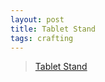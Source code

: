 ```yaml
---
layout: post
title: Tablet Stand
tags: crafting
---
```


<blockquote class="imgur-embed-pub" lang="en" data-id="a/eAGtH"><a href="//imgur.com/a/eAGtH">Tablet Stand</a></blockquote><script async src="//s.imgur.com/min/embed.js" charset="utf-8"></script>